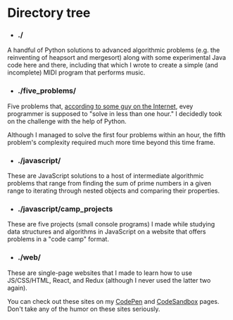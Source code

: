 # Directory tree


- ### ./

A handful of Python solutions to advanced algorithmic problems (e.g. the reinventing of heapsort and mergesort) along with some experimental Java code here and there, including that which I wrote to create a simple (and incomplete) MIDI program that performs music.

- ### ./five_problems/

Five problems that, [according to some guy on the Internet](https://www.shiftedup.com/2015/05/07/five-programming-problems-every-software-engineer-should-be-able-to-solve-in-less-than-1-hour), evey programmer is supposed to "solve in less than one hour." I decidedly took on the challenge with the help of Python.

Although I managed to solve the first four problems within an hour, the fifth problem's complexity required much more time beyond this time frame.

- ### ./javascript/

These are JavaScript solutions to a host of intermediate algorithmic problems that range from finding the sum of prime numbers in a given range to iterating through nested objects and comparing their properties.       

- ### ./javascript/camp_projects

These are five projects (small console programs) I made while studying data structures and algorithms in JavaScript on a website that offers problems in a "code camp" format.

- ### ./web/

These are single-page websites that I made to learn how to use JS/CSS/HTML, React, and Redux (although I never used the latter two again).

You can check out these sites on my [CodePen](https://codepen.io/vonalogue/#) and [CodeSandbox](https://codesandbox.io/u/vonalogue) pages. Don't take any of the humor on these sites seriously.




